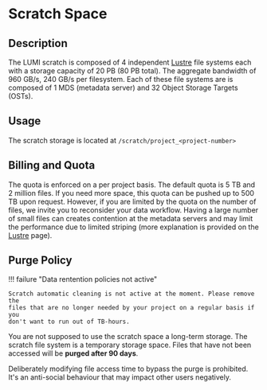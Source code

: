 # Scratch Space

[lustre]: lustre.md

## Description

The LUMI scratch is composed of 4 independent [Lustre][lustre] file systems each
with a storage capacity of 20 PB (80 PB total). The aggregate bandwidth of 960 
GB/s, 240 GB/s per filesystem. Each of these file systems are is composed of 1 
MDS (metadata server) and 32 Object Storage Targets (OSTs).

## Usage

The scratch storage is located at `/scratch/project_<project-number>`

## Billing and Quota

The quota is enforced on a per project basis. The default quota is 5 TB and 2 
million files. If you need more space, this quota can be pushed up to 500 TB 
upon request. However, if you are limited by the quota on the number of files, 
we invite you to reconsider your data workflow. Having a large number of small
files can creates contention at the metadata servers and may limit the 
performance due to limited striping (more explanation is provided on the 
[Lustre][lustre] page).

## Purge Policy

!!! failure "Data rentention policies not active"

    Scratch automatic cleaning is not active at the moment. Please remove the 
    files that are no longer needed by your project on a regular basis if you 
    don't want to run out of TB-hours.

You are not supposed to use the scratch space a long-term storage. The 
scratch file system is a temporary storage space. Files that have not been
accessed will be **purged after 90 days**.

Deliberately modifying file access time to bypass the purge is prohibited. It's 
an anti-social behaviour that may impact other users negatively.